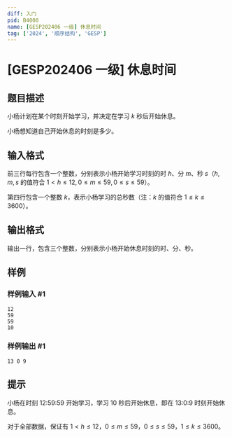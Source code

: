 ```yaml
---
diff: 入门
pid: B4000
name: [GESP202406 一级] 休息时间
tag: ['2024', '顺序结构', 'GESP']
---
```

# [GESP202406 一级] 休息时间
## 题目描述

小杨计划在某个时刻开始学习，并决定在学习 $k$ 秒后开始休息。

小杨想知道自己开始休息的时刻是多少。
## 输入格式

前三行每行包含一个整数，分别表示小杨开始学习时刻的时 $h$、分 $m$、秒 $s$（$h,m, s$ 的值符合
 $1 < h \le 12,0 \le m\le 59,0 \le s\le59$）。
 
第四行包含一个整数 $k$，表示小杨学习的总秒数（注：$k$ 的值符合 $1 \le k \le 3600$）。

## 输出格式

输出一行，包含三个整数，分别表示小杨开始休息时刻的时、分、秒。
## 样例

### 样例输入 #1
```
12
59
59
10
```
### 样例输出 #1
```
13 0 9
```
## 提示

小杨在时刻 12:59:59 开始学习，学习 10 秒后开始休息，即在 13:0:9 时刻开始休息。

对于全部数据，保证有  $1 < h \le 12$，$0 \le m\le 59$，$0 \le s\le 59$，$1 \le k \le 3600$。
